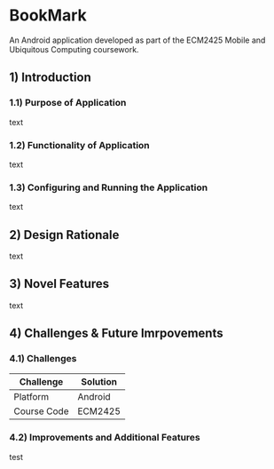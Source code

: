 # BookMark
An Android application developed as part of the ECM2425 Mobile and Ubiquitous Computing coursework.

## 1) Introduction
### 1.1) Purpose of Application
text

### 1.2) Functionality of Application
text

### 1.3) Configuring and Running the Application
text

## 2) Design Rationale
text

## 3) Novel Features
text

## 4) Challenges & Future Imrpovements
### 4.1) Challenges 
| Challenge        | Solution                                                              |
|---------------|------------------------------------------------------------------------|
| Platform      | Android                                                                |
| Course Code   | ECM2425                                                                |

### 4.2) Improvements and Additional Features
test
